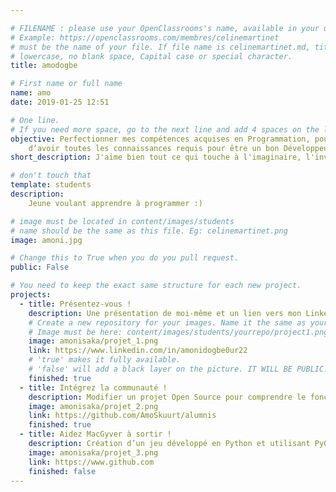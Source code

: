 ```yaml
---

# FILENAME : please use your OpenClassrooms's name, available in your url.
# Example: https://openclassrooms.com/membres/celinemartinet
# must be the name of your file. If file name is celinemartinet.md, title is celinemartinet.
# lowercase, no blank space, Capital case or special character.
title: amodogbe

# First name or full name
name: amo
date: 2019-01-25 12:51

# One line.
# If you need more space, go to the next line and add 4 spaces on the left, as in 'description'.
objective: Perfectionner mes compétences acquises en Programmation, pour me permettre plus tard 
    d’avoir toutes les connaissances requis pour être un bon Développeur.
short_description: J'aime bien tout ce qui touche à l'imaginaire, l'invisible, les mangas..

# don't touch that
template: students
description:
    Jeune voulant apprendre à programmer :)

# image must be located in content/images/students
# name should be the same as this file. Eg: celinemartinet.png
image: amoni.jpg

# Change this to True when you do you pull request.
public: False

# You need to keep the exact same structure for each new project.
projects:
  - title: Présentez-vous !
    description: Une présentation de moi-même et un lien vers mon LinkedIn.
    # Create a new repository for your images. Name it the same as your nickname and profile picture.
    # Image must be here: content/images/students/yourrepo/project1.png
    image: amonisaka/projet_1.png
    link: https://www.linkedin.com/in/amonidogbe0ur22
    # 'true' makes it fully available.
    # 'false' will add a black layer on the picture. IT WILL BE PUBLIC!
    finished: true
  - title: Intégrez la communauté !
    description: Modifier un projet Open Source pour comprendre le fonctionnement de Git, de Github et des pull requests. 
    image: amonisaka/projet_2.png
    link: https://github.com/AmoSkuurt/alumnis
    finished: true
  - title: Aidez MacGyver à sortir !
    description: Création d’un jeu développé en Python et utilisant PyGame.
    image: amonisaka/projet_3.png
    link: https://www.github.com
    finished: false
---
```

